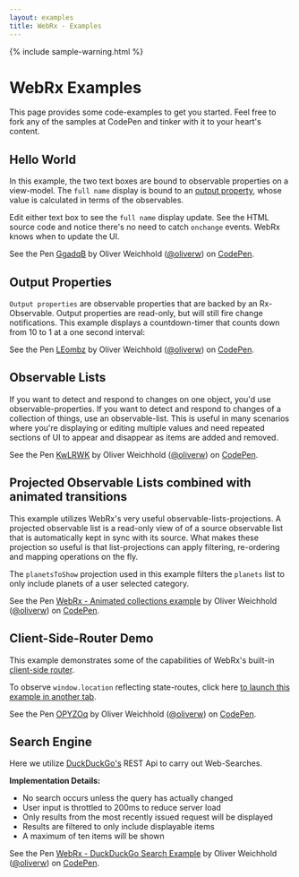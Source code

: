```yaml
---
layout: examples
title: WebRx - Examples
---
```

{% include sample-warning.html %}
# WebRx Examples

This page provides some code-examples to get you started. Feel free to fork any of the samples at CodePen and tinker with it to your heart's content.

## Hello World

In this example, the two text boxes are bound to observable properties on a view-model. The <code>full name</code> display is bound to 
an [output property](/docs/output-properties.html#start), whose value is calculated in terms of the observables.

Edit either text box to see the <code>full name</code> display update. See the HTML source code and notice there's no need to 
catch <code>onchange</code> events. WebRx knows when to update the UI.

<p data-height="264" data-theme-id="0" data-slug-hash="GgadqB" data-default-tab="result" data-user="oliverw" class='codepen'>See the Pen <a href='http://codepen.io/oliverw/pen/GgadqB/'>GgadqB</a> by Oliver Weichhold (<a href='http://codepen.io/oliverw'>@oliverw</a>) on <a href='http://codepen.io'>CodePen</a>.</p>

## Output Properties

<code>Output properties</code> are observable properties that are backed by an Rx-Observable. Output properties are read-only, but will still fire change notifications.
This example displays a countdown-timer that counts down from 10 to 1 at a one second interval:

<p data-height="268" data-theme-id="0" data-slug-hash="LEombz" data-default-tab="result" data-user="oliverw" class='codepen'>See the Pen <a href='http://codepen.io/oliverw/pen/LEombz/'>LEombz</a> by Oliver Weichhold (<a href='http://codepen.io/oliverw'>@oliverw</a>) on <a href='http://codepen.io'>CodePen</a>.</p>

## Observable Lists

If you want to detect and respond to changes on one object, you'd use observable-properties. If you want to detect and respond to changes of a collection of things, use an observable-list. This is useful in many scenarios where you're displaying or editing multiple values and need repeated sections of UI to appear and disappear as items are added and removed.

<p data-height="268" data-theme-id="0" data-slug-hash="KwLRWK" data-default-tab="result" data-user="oliverw" class='codepen'>See the Pen <a href='http://codepen.io/oliverw/pen/KwLRWK/'>KwLRWK</a> by Oliver Weichhold (<a href='http://codepen.io/oliverw'>@oliverw</a>) on <a href='http://codepen.io'>CodePen</a>.</p>

## Projected Observable Lists combined with animated transitions

This example utilizes WebRx's very useful observable-lists-projections. A projected observable list is a read-only view of of a source
observable list that is automatically kept in sync with its source. What makes these projection so useful is that list-projections can
apply filtering, re-ordering and mapping operations on the fly.

The <code>planetsToShow</code> projection used in this example filters the <code>planets</code> list to only include planets 
of a user selected category.

<p data-height="500" data-theme-id="0" data-slug-hash="xGKmKo" data-default-tab="result" data-user="oliverw" class='codepen'>See the Pen <a href='http://codepen.io/oliverw/pen/xGKmKo/'>WebRx - Animated collections example</a> by Oliver Weichhold (<a href='http://codepen.io/oliverw'>@oliverw</a>) on <a href='http://codepen.io'>CodePen</a>.</p>

## Client-Side-Router Demo

This example demonstrates some of the capabilities of WebRx's built-in [client-side router](/docs/routing-overview.html#start).

To observe <code>window.location</code> reflecting state-routes, click here <a target="_blank" href="/examples/router-demo/index.html">to launch this example in another tab</a>.

<p data-height="500" data-theme-id="0" data-slug-hash="OPYZOq" data-default-tab="result" data-user="oliverw" class='codepen'>See the Pen <a href='http://codepen.io/oliverw/pen/OPYZOq/'>OPYZOq</a> by Oliver Weichhold (<a href='http://codepen.io/oliverw'>@oliverw</a>) on <a href='http://codepen.io'>CodePen</a>.</p>

## Search Engine

Here we utilize [DuckDuckGo's](https://duckduckgo.com/) REST Api to carry out Web-Searches.  

**Implementation Details:**

- No search occurs unless the query has actually changed
- User input is throttled to 200ms to reduce server load
- Only results from the most recently issued request will be displayed
- Results are filtered to only include displayable items
- A maximum of ten items will be shown
  
<p data-height="700" data-theme-id="0" data-slug-hash="ogRydr" data-default-tab="result" data-user="oliverw" class='codepen'>See the Pen <a href='http://codepen.io/oliverw/pen/ogRydr/'>WebRx - DuckDuckGo Search Example</a> by Oliver Weichhold (<a href='http://codepen.io/oliverw'>@oliverw</a>) on <a href='http://codepen.io'>CodePen</a>.</p>


<script async src="//assets.codepen.io/assets/embed/ei.js"></script>
